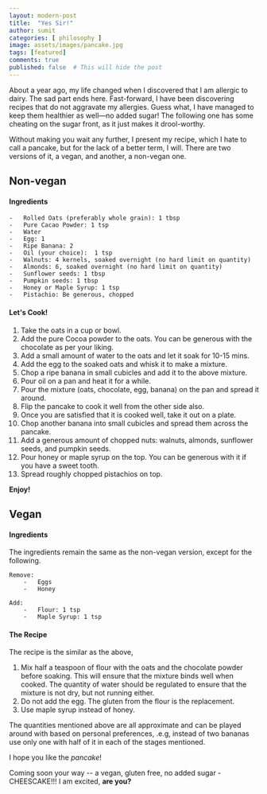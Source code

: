 ```yaml
---
layout: modern-post
title:  "Yes Sir!"
author: sumit
categories: [ philosophy ]
image: assets/images/pancake.jpg
tags: [featured]
comments: true
published: false  # This will hide the post
---
```

About a year ago, my life changed when I discovered that I am allergic to dairy. The sad part ends here. Fast-forward, I have been discovering recipes that do not aggravate my allergies. Guess what, I have managed to keep them healthier as well—no added sugar! The following one has some cheating on the sugar front, as it just makes it drool-worthy.

Without making you wait any further, I present my recipe, which I hate to call a pancake, but for the lack of a better term, I will. There are two versions of it, a vegan, and another, a non-vegan one.

## Non-vegan
#### Ingredients
    -   Rolled Oats (preferably whole grain): 1 tbsp
    -   Pure Cacao Powder: 1 tsp
    -   Water
    -   Egg: 1
    -   Ripe Banana: 2
    -   Oil (your choice):  1 tsp
    -   Walnuts: 4 kernels, soaked overnight (no hard limit on quantity)
    -   Almonds: 6, soaked overnight (no hard limit on quantity)
    -   Sunflower seeds: 1 tbsp
    -   Pumpkin seeds: 1 tbsp
    -   Honey or Maple Syrup: 1 tsp
    -   Pistachio: Be generous, chopped
    
#### Let's Cook!
1. Take the oats in a cup or bowl.
2. Add the pure Cocoa powder to the oats. You can be generous with the chocolate as per your liking.
3. Add a small amount of water to the oats and let it soak for 10-15 mins.
4. Add the egg to the soaked oats and whisk it to make a mixture.
5. Chop a ripe banana in small cubicles and add it to the above mixture.
6. Pour oil on a pan and heat it for a while.
7. Pour the mixture (oats, chocolate, egg, banana) on the pan and spread it around.
8. Flip the pancake to cook it well from the other side also.
9. Once you are satisfied that it is cooked well, take it out on a plate.
10. Chop another banana into small cubicles and spread them across the pancake.
11. Add a generous amount of chopped nuts: walnuts, almonds, sunflower seeds, and pumpkin seeds.
12. Pour honey or maple syrup on the top. You can be generous with it if you have a sweet tooth.
13. Spread roughly chopped pistachios on top.

**Enjoy!**

## Vegan
#### Ingredients
The ingredients remain the same as the non-vegan version, except for the following.
    
    Remove:
        -   Eggs
        -   Honey
    
    Add:
        -   Flour: 1 tsp
        -   Maple Syrup: 1 tsp

#### The Recipe
The recipe is the similar as the above,

1. Mix half a teaspoon of flour with the oats and the chocolate powder before soaking. This will ensure that the mixture binds well when cooked. The quantity of water should be regulated to ensure that the mixture is not dry, but not running either.
2. Do not add the egg. The gluten from the flour is the replacement.
3. Use maple syrup instead of honey.

The quantities mentioned above are all approximate and can be played around with based on personal preferences, .e.g, instead of two bananas use only one with half of it in each of the stages mentioned.


I hope you like the *pancake*!

Coming soon your way -- a vegan, gluten free, no added sugar - CHEESCAKE!!! I am excited, **are you?**

